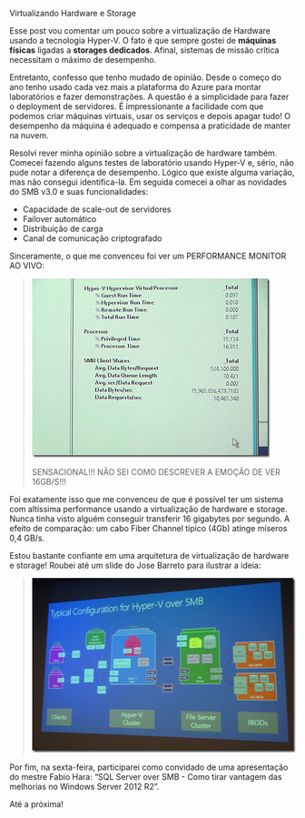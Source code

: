 <a link='https://blogs.msdn.microsoft.com/fcatae/2014/04/22/virtualizando-hardware-e-storage/'>Virtualizando Hardware e Storage</a>
<p>Esse post vou comentar um pouco sobre a virtualização de Hardware usando a tecnologia Hyper-V. O fato é que sempre gostei de <strong>máquinas físicas</strong> ligadas a <strong>storages dedicados</strong>. Afinal, sistemas de missão crítica necessitam o máximo de desempenho.</p>  <p>Entretanto, confesso que tenho mudado de opinião. Desde o começo do ano tenho usado cada vez mais a plataforma do Azure para montar laboratórios e fazer demonstrações. A questão é a simplicidade para fazer o deployment de servidores. É impressionante a facilidade com que podemos criar máquinas virtuais, usar os serviços e depois apagar tudo! O desempenho da máquina é adequado e compensa a praticidade de manter na nuvem.</p>  <p>Resolvi rever minha opinião sobre a virtualização de hardware também. Comecei fazendo alguns testes de laboratório usando Hyper-V e, sério, não pude notar a diferença de desempenho. Lógico que existe alguma variação, mas não consegui identifica-la. Em seguida comecei a olhar as novidades do SMB v3.0 e suas funcionalidades:</p>  <ul>   <li>Capacidade de scale-out de servidores</li>    <li>Failover automático</li>    <li>Distribuição de carga</li>    <li>Canal de comunicação criptografado</li> </ul>  <p>Sinceramente, o que me convenceu foi ver um PERFORMANCE MONITOR AO VIVO:</p>  <blockquote>   <p><a href="images\7723.image_71AE5ACF.png"><img title="image" border="0" alt="image" src="images\4300.image_thumb_72D707CF.png" width="419" height="315" /></a></p>    <p>SENSACIONAL!!! NÃO SEI COMO DESCREVER A EMOÇÃO DE VER 16GB/S!!!</p> </blockquote>  <p>Foi exatamente isso que me convenceu de que é possível ter um sistema com altíssima performance usando a virtualização de hardware e storage. Nunca tinha visto alguém conseguir transferir 16 gigabytes por segundo. A efeito de comparação: um cabo Fiber Channel típico (4Gb) atinge míseros 0,4 GB/s. </p>  <p>Estou bastante confiante em uma arquitetura de virtualização de hardware e storage! Roubei até um slide do Jose Barreto para ilustrar a ideia:</p>  <blockquote>   <p><a href="images\1425.image_077FA1DD.png"><img title="image" border="0" alt="image" src="images\4527.image_thumb_6D48B9D5.png" width="479" height="307" /></a></p> </blockquote>  <p>Por fim, na sexta-feira, participarei como convidado de uma apresentação do mestre Fabio Hara: “SQL Server over SMB - Como tirar vantagem das melhorias no Windows Server 2012 R2”. </p>  <p>Até a próxima!</p>
